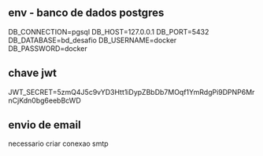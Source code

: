 ## env - banco de dados postgres
DB_CONNECTION=pgsql
DB_HOST=127.0.0.1
DB_PORT=5432
DB_DATABASE=bd_desafio
DB_USERNAME=docker
DB_PASSWORD=docker

## chave jwt
JWT_SECRET=5zmQ4J5c9vYD3Htt1iDypZBbDb7MOqf1YmRdgPi9DPNP6MrnCjKdn0bg6eebBcWD

## envio de email
necessario criar conexao smtp